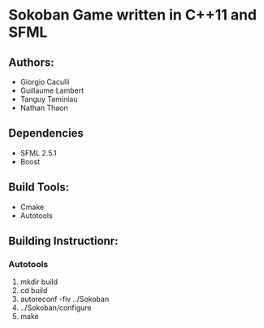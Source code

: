 # Sokoban Game written in C++11 and SFML

## Authors:
- Giorgio Caculli
- Guillaume Lambert
- Tanguy Taminiau
- Nathan Thaon

## Dependencies
- SFML 2.5.1
- Boost

## Build Tools:
- Cmake
- Autotools

## Building Instructionr:

### Autotools
1. mkdir build
2. cd build
3. autoreconf -fiv ../Sokoban
4. ../Sokoban/configure
5. make
